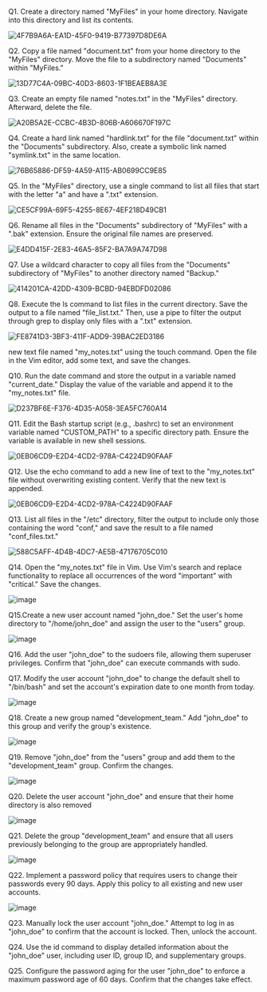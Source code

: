 Q1. Create a directory named "MyFiles" in your home directory. Navigate into this directory and list its contents.
 
 ![4F7B9A6A-EA1D-45F0-9419-B77397D8DE6A](https://github.com/simranpopli05/basic-linux/assets/153719945/f8c5ed0b-f8ab-4875-91a6-feafff18be80)

Q2. Copy a file named "document.txt" from your home directory to the "MyFiles" directory. Move the file to a subdirectory named "Documents" within "MyFiles."

![13D77C4A-09BC-40D3-8603-1F1BEAEB8A3E](https://github.com/simranpopli05/basic-linux/assets/153719945/a8b7543d-15af-4dc9-ac1f-7da4f0ad5bdf)

Q3. Create an empty file named "notes.txt" in the "MyFiles" directory. Afterward, delete the file.

![A20B5A2E-CCBC-4B3D-806B-A606670F197C](https://github.com/simranpopli05/basic-linux/assets/153719945/5705b172-ad35-4d65-8d60-3bc9868f84c1)

Q4. Create a hard link named "hardlink.txt" for the file "document.txt" within the "Documents" subdirectory. Also, create a symbolic link named "symlink.txt" in the same location.

![76B65886-DF59-4A59-A115-AB0699CC9E85](https://github.com/simranpopli05/basic-linux/assets/153719945/ceb9efa6-c7fe-4ed2-bd8f-438afd6b6ce9)

Q5. In the "MyFiles" directory, use a single command to list all files that start with the letter "a" and have a ".txt" extension.

![CE5CF99A-69F5-4255-8E67-4EF218D49CB1](https://github.com/simranpopli05/basic-linux/assets/153719945/08fe996a-9e25-44d4-b000-b90a116f128b)

 Q6. Rename all files in the "Documents" subdirectory of "MyFiles" with a ".bak" extension. Ensure the original file names are preserved.

 ![E4DD415F-2E83-46A5-85F2-BA7A9A747D98](https://github.com/simranpopli05/basic-linux/assets/153719945/532b0811-6fed-44e9-9bf5-99c11e1cade1)


 Q7. Use a wildcard character to copy all files from the "Documents" subdirectory of "MyFiles" to another directory named "Backup."

 ![414201CA-42DD-4309-BCBD-94EBDFD02086](https://github.com/simranpopli05/basic-linux/assets/153719945/9af28285-df51-417c-a80d-064f2dc0c0b0)


 Q8. Execute the ls command to list files in the current directory. Save the output to a file named "file_list.txt." Then, use a pipe to filter the output through grep to display only files with a ".txt" extension.

 ![FE8741D3-3BF3-411F-ADD9-39BAC2ED3186](https://github.com/simranpopli05/basic-linux/assets/153719945/a1b44c85-d6ec-48cb-9ed0-db54babf9ccc)


 new text file named "my_notes.txt" using the touch command. Open the file in the Vim editor, add some text, and save the changes.

 Q10. Run the date command and store the output in a variable named "current_date." Display the value of the variable and append it to the "my_notes.txt" file.

 ![D237BF6E-F376-4D35-A058-3EA5FC760A14](https://github.com/simranpopli05/basic-linux/assets/153719945/1b8a6d2c-3377-493c-93af-af687205db20)


 Q11. Edit the Bash startup script (e.g., .bashrc) to set an environment variable named "CUSTOM_PATH" to a specific directory path. Ensure the variable is available in new shell sessions.

 ![0EB06CD9-E2D4-4CD2-978A-C4224D90FAAF](https://github.com/simranpopli05/basic-linux/assets/153719945/3ca62851-575d-40ec-8e82-2aa4dd3f2670)


 Q12. Use the echo command to add a new line of text to the "my_notes.txt" file without overwriting existing content. Verify that the new text is appended.
 

 ![0EB06CD9-E2D4-4CD2-978A-C4224D90FAAF](https://github.com/simranpopli05/basic-linux/assets/153719945/3ca62851-575d-40ec-8e82-2aa4dd3f2670)


Q13. List all files in the "/etc" directory, filter the output to include only those containing the word "conf," and save the result to a file named "conf_files.txt."

![588C5AFF-4D4B-4DC7-AE5B-47176705C010](https://github.com/simranpopli05/basic-linux/assets/153719945/34579e8d-9bb1-4b3e-961d-c6a6f12d2be5)


Q14. Open the "my_notes.txt" file in Vim. Use Vim's search and replace functionality to replace all occurrences of the word "important" with "critical." Save the changes.

![image](https://github.com/simranpopli05/basic-linux/assets/153719945/79a9632e-6e2a-4ac4-90ed-a0e4af75b3fb)


Q15.Create a new user account named "john_doe." Set the user's home directory to "/home/john_doe" and assign the user to the "users" group.

![image](https://github.com/simranpopli05/basic-linux/assets/153719945/e8e6f412-c50a-482e-a575-f3af0037eab9)


Q16. Add the user "john_doe" to the sudoers file, allowing them superuser privileges. Confirm that "john_doe" can execute commands with sudo.

Q17. Modify the user account "john_doe" to change the default shell to "/bin/bash" and set the account's expiration date to one month from today.

 ![image](https://github.com/simranpopli05/basic-linux/assets/153719945/d75d656a-784f-4d62-b818-0907769282a2)


Q18. Create a new group named "development_team." Add "john_doe" to this group and verify the group's existence.

![image](https://github.com/simranpopli05/basic-linux/assets/153719945/ec2a6353-8d4f-47f8-b279-d6627303fa0e)


Q19. Remove "john_doe" from the "users" group and add them to the "development_team" group. Confirm the changes.

  ![image](https://github.com/simranpopli05/basic-linux/assets/153719945/f9bf0179-6626-4443-bcbc-6fca2b432f07)


Q20. Delete the user account "john_doe" and ensure that their home directory is also removed

![image](https://github.com/simranpopli05/basic-linux/assets/153719945/16059840-e948-44fe-b0af-3931d9d4fe33)


Q21. Delete the group "development_team" and ensure that all users previously belonging to the group are appropriately handled.

![image](https://github.com/simranpopli05/basic-linux/assets/153719945/ef416edb-f6dd-4558-9c2d-96f148d34fbb)


Q22. Implement a password policy that requires users to change their passwords every 90 days. Apply this policy to all existing and new user accounts.

![image](https://github.com/simranpopli05/basic-linux/assets/153719945/da1b6874-11eb-4065-99ab-114f26eedf4b)


Q23. Manually lock the user account "john_doe." Attempt to log in as "john_doe" to confirm that the account is locked. Then, unlock the account.

Q24. Use the id command to display detailed information about the "john_doe" user, including user ID, group ID, and supplementary groups.

Q25. Configure the password aging for the user "john_doe" to enforce a maximum password age of 60 days. Confirm that the changes take effect.





